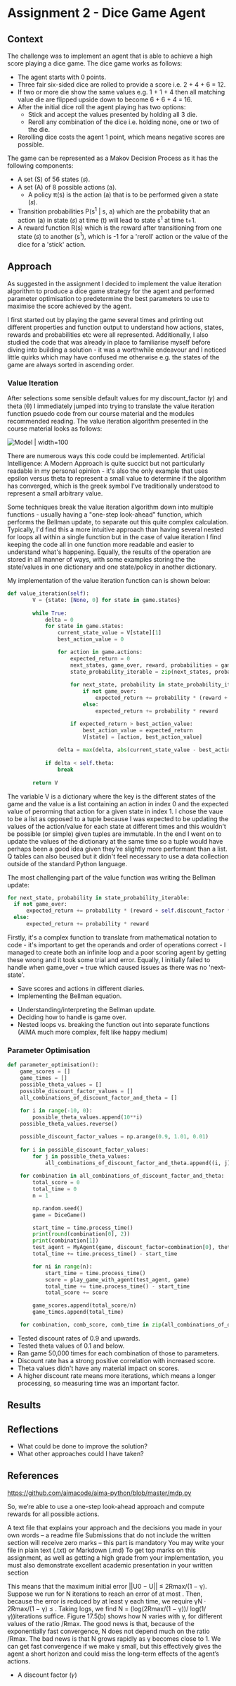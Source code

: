 # Assignment 2 - Dice Game Agent

## Context
The challenge was to implement an agent that is able to achieve a high score playing a dice game. The dice game works as follows:

- The agent starts with 0 points.
- Three fair six-sided dice are rolled to provide a score i.e. 2 + 4 + 6 = 12. 
- If two or more die show the same values e.g. 1 + 1 + 4 then all matching value die are flipped upside down to become 6 + 6 + 4 = 16.
- After the initial dice roll the agent playing has two options:
  - Stick and accept the values presented by holding all 3 die.
  - Reroll any combination of the dice i.e. holding none, one or two of the die. 
- Rerolling dice costs the agent 1 point, which means negative scores are possible. 

The game can be represented as a Makov Decision Process as it has the following components:

- A set (S) of 56 states (𝑠).
- A set (A) of 8 possible actions (a).
  - A policy π(s) is the action (a) that is to be performed given a state (𝑠).
- Transition probabilities P(s<sup>1</sup> | s, a) which are the probability that an action (a) in state (𝑠) at time (t) will lead to state s<sup>1</sup> at time t+1.
- A reward function R(s) which is the reward after transitioning from one state (𝑠) to another (s<sup>1</sup>), which is -1 for a 'reroll' action or the value of the dice for a 'stick' action.

## Approach
As suggested in the assignment I decided to implement the value iteration algorithm to produce a dice game strategy for the agent and performed parameter optimisation to predetermine the best parameters to use to maximise the score achieved by the agent. 

I first started out by playing the game several times and printing out different properties and function output to understand how actions, states, rewards and probabilities etc were all represented. Additionally, I also studied the code that was already in place to familiarise myself before diving into building a solution - it was a worthwhile endeavour and I noticed little quirks which may have confused me otherwise e.g. the states of the game are always sorted in ascending order. 

### Value Iteration
After selections some sensible default values for my discount_factor (𝛾) and theta (θ) I immediately jumped into trying to translate the value iteration function psuedo code from our course material and the modules recommended reading. The value iteration algorithm presented in the course material looks as follows:

![Model](https://github.com/timothydplatt/AI-Dice-Game/blob/main/Lecture.png) | width=100

There are numerous ways this code could be implemented. Artificial Intelligence: A Modern Approach is quite succict but not particularly readable in my personal opinion - it's also the only example that uses epsilon versus theta to represent a small value to determine if the algorithm has converged, which is the greek symbol I've traditionally understood to represent a small arbitrary value. 

Some techniques break the value iteration algorithm down into multiple functions - usually having a "one-step look-ahead" function, which performs the Bellman update, to separate out this quite complex calculation. Typically, I'd find this a more intuitive approach than having several nested for loops all within a single function but in the case of value iteration I find keeping the code all in one function more readable and easier to understand what's happening. Equally, the results of the operation are stored in all manner of ways, with some examples storing the the state/values in one dictionary and one state/policy in another dictionary. 

My implementation of the value iteration function can is shown below:

``` python
def value_iteration(self):
        V = {state: [None, 0] for state in game.states}
        
        while True:
            delta = 0
            for state in game.states:
                current_state_value = V[state][1]
                best_action_value = 0

                for action in game.actions:
                    expected_return = 0                 
                    next_states, game_over, reward, probabilities = game.get_next_states(action, state)
                    state_probability_iterable = zip(next_states, probabilities)
                    
                    for next_state, probability in state_probability_iterable:
                        if not game_over:
                            expected_return += probability * (reward + self.discount_factor * V[next_state][1])
                        else:
                            expected_return += probability * reward

                    if expected_return > best_action_value:
                        best_action_value = expected_return
                        V[state] = [action, best_action_value]
                
                delta = max(delta, abs(current_state_value - best_action_value))
                
            if delta < self.theta:
                break
    
        return V
```

The variable V is a dictionary where the key is the different states of the game and the value is a list containing an action in index 0 and the expected value of perorming that action for a given state in index 1. I chose the vaue to be a list as opposed to a tuple because I was expected to be updating the values of the action/value for each state at different times and this wouldn't be possible (or simple) given tuples are immutable. In the end I went on to update the values of the dictionary at the same time so a tuple would have perhaps been a good idea given they're slightly more performant than a list. Q tables can also beused but it didn't feel necessary to use a data collection outside of the standard Python language.

The most challenging part of the value function was writing the Bellman update:

``` python
for next_state, probability in state_probability_iterable:
  if not game_over:
      expected_return += probability * (reward + self.discount_factor * V[next_state][1])
  else:
      expected_return += probability * reward
```

Firstly, it's a complex function to translate from mathematical notation to code - it's important to get the operands and order of operations correct - I managed to create both an infinite loop and a poor scoring agent by getting these wrong and it took some trial and error. Equally, I initially failed to handle when game_over = true which caused issues as there was no 'next-state'.


* Save scores and actions in different diaries.
* Implementing the Bellman equation.

- Understanding/interpreting the Bellman update.
- Deciding how to handle is game over. 
- Nested loops vs. breaking the function out into separate functions (AIMA much more complex, felt like happy medium)

### Parameter Optimisation

``` python
def parameter_optimisation():
    game_scores = []
    game_times = []
    possible_theta_values = []
    possible_discount_factor_values = []
    all_combinations_of_discount_factor_and_theta = []
    
    for i in range(-10, 0):
        possible_theta_values.append(10**i)
    possible_theta_values.reverse()

    possible_discount_factor_values = np.arange(0.9, 1.01, 0.01)
    
    for i in possible_discount_factor_values:
        for j in possible_theta_values:
            all_combinations_of_discount_factor_and_theta.append((i, j))
    
    for combination in all_combinations_of_discount_factor_and_theta:
        total_score = 0
        total_time = 0
        n = 1

        np.random.seed()
        game = DiceGame()

        start_time = time.process_time()
        print(round(combination[0], 2))
        print(combination[1])
        test_agent = MyAgent(game, discount_factor=combination[0], theta=combination[1]) #TODO - pass in the values of gamma and theta
        total_time += time.process_time() - start_time

        for ni in range(n):
            start_time = time.process_time()
            score = play_game_with_agent(test_agent, game)
            total_time += time.process_time() - start_time
            total_score += score

        game_scores.append(total_score/n)
        game_times.append(total_time)

    for combination, comb_score, comb_time in zip(all_combinations_of_discount_factor_and_theta, game_scores, game_times):
```

- Tested discount rates of 0.9 and upwards.
- Tested theta values of 0.1 and below.
- Ran game 50,000 times for each combination of those to parameters.
- Discount rate has a strong positive correlation with increased score.
- Theta values didn't have any material impact on scores.
- A higher discount rate means more iterations, which means a longer processing, so measuring time was an important factor. 

## Results

## Reflections
- What could be done to improve the solution?
- What other approaches could I have taken?

## References
https://github.com/aimacode/aima-python/blob/master/mdp.py



 So, we’re able to use a one-step look-ahead approach and compute rewards for all possible actions.


A text file that explains your approach and the decisions you made in your own words – a readme file
Submissions that do not include the written section will receive zero marks – this part is mandatory
You may write your file in plain text (.txt) or Markdown (.md)
To get top marks on this assignment, as well as getting a high grade from your implementation, you must also demonstrate excellent academic presentation in your written section

 This means that the maximum initial error ||U0 − U|| ≤ 2Rmax/(1 − γ).
Suppose we run for N iterations to reach an error of at most . Then, because the error is
reduced by at least γ each time, we require γN · 2Rmax/(1 − γ) ≤ . Taking logs, we find
N = (log(2Rmax/(1 − γ))/ log(1/γ))iterations suffice. Figure 17.5(b) shows how N varies with γ, for different values of the ratio
/Rmax. The good news is that, because of the exponentially fast convergence, N does not
depend much on the ratio /Rmax. The bad news is that N grows rapidly as γ becomes close
to 1. We can get fast convergence if we make γ small, but this effectively gives the agent a
short horizon and could miss the long-term effects of the agent’s actions.

- A discount factor (𝛾)
